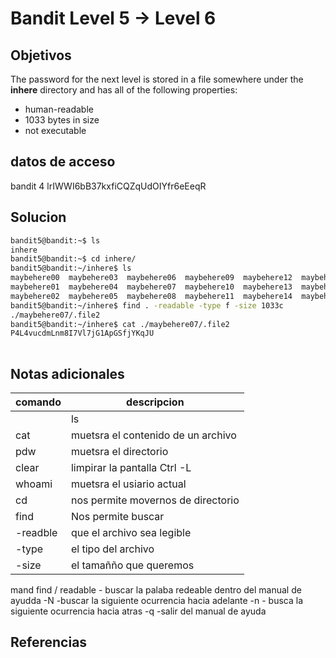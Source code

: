 #  Bandit Level 5 → Level 6
## Objetivos
The password for the next level is stored in a file somewhere under the **inhere** directory and has all of the following properties:
-   human-readable
-   1033 bytes in size
-   not executable
## datos de acceso
bandit 4
lrIWWI6bB37kxfiCQZqUdOIYfr6eEeqR
## Solucion
```bash
bandit5@bandit:~$ ls
inhere
bandit5@bandit:~$ cd inhere/
bandit5@bandit:~/inhere$ ls
maybehere00  maybehere03  maybehere06  maybehere09  maybehere12  maybehere15  maybehere18
maybehere01  maybehere04  maybehere07  maybehere10  maybehere13  maybehere16  maybehere19
maybehere02  maybehere05  maybehere08  maybehere11  maybehere14  maybehere17
bandit5@bandit:~/inhere$ find . -readable -type f -size 1033c
./maybehere07/.file2
bandit5@bandit:~/inhere$ cat ./maybehere07/.file2
P4L4vucdmLnm8I7Vl7jG1ApGSfjYKqJU
                                                                                                                                                    
```

## Notas adicionales
| comando | descripcion |
|------------|-------------|
	| ls |  lista archivos |
| cat | muetsra el contenido de un archivo |
| pdw | muetsra el directorio |
| clear | limpirar la pantalla Ctrl -L |
| whoami | muetsra el usiario actual |
| cd | nos permite movernos  de directorio |
| find | Nos permite buscar |
| -readble | que el archivo sea legible |
| -type | el tipo del archivo |
| -size | el tamañño que queremos |
mand find 
/ readable - buscar la palaba redeable dentro del manual de ayudda
-N -buscar la siguiente ocurrencia hacia adelante
-n - busca la siguiente ocurrencia hacia atras 
-q -salir del manual de ayuda 




## Referencias
